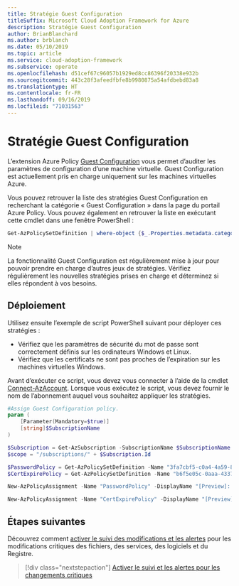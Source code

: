 ```yaml
---
title: Stratégie Guest Configuration
titleSuffix: Microsoft Cloud Adoption Framework for Azure
description: Stratégie Guest Configuration
author: BrianBlanchard
ms.author: brblanch
ms.date: 05/10/2019
ms.topic: article
ms.service: cloud-adoption-framework
ms.subservice: operate
ms.openlocfilehash: d51cef67c96057b1929ed8cc86396f20338e932b
ms.sourcegitcommit: 443c28f3afeedfbfe8b9980875a54afdbebd83a8
ms.translationtype: HT
ms.contentlocale: fr-FR
ms.lasthandoff: 09/16/2019
ms.locfileid: "71031563"
---
```

# <a name="guest-configuration-policy"></a>Stratégie Guest Configuration

L’extension Azure Policy [Guest Configuration](/azure/governance/policy/concepts/guest-configuration) vous permet d’auditer les paramètres de configuration d’une machine virtuelle. Guest Configuration est actuellement pris en charge uniquement sur les machines virtuelles Azure.

Vous pouvez retrouver la liste des stratégies Guest Configuration en recherchant la catégorie « Guest Configuration » dans la page du portail Azure Policy. Vous pouvez également en retrouver la liste en exécutant cette cmdlet dans une fenêtre PowerShell :

```powershell
Get-AzPolicySetDefinition | where-object {$_.Properties.metadata.category -eq "Guest Configuration"}
```

> [!NOTE]
> La fonctionnalité Guest Configuration est régulièrement mise à jour pour pouvoir prendre en charge d’autres jeux de stratégies. Vérifiez régulièrement les nouvelles stratégies prises en charge et déterminez si elles répondent à vos besoins.

<!-- TODO: Update these links when available. 

By default, we recommend enabling the following policies:

- [Preview]: Audit to verify password security settings are set correctly inside Linux and Windows machines.
- Audit to verify that certificates are not nearing expiration on Windows VMs.

-->

## <a name="deployment"></a>Déploiement

Utilisez ensuite l’exemple de script PowerShell suivant pour déployer ces stratégies :

- Vérifiez que les paramètres de sécurité du mot de passe sont correctement définis sur les ordinateurs Windows et Linux.
- Vérifiez que les certificats ne sont pas proches de l’expiration sur les machines virtuelles Windows.

 Avant d’exécuter ce script, vous devez vous connecter à l’aide de la cmdlet [Connect-AzAccount](https://docs.microsoft.com/powershell/module/az.accounts/connect-azaccount?view=azps-2.1.0). Lorsque vous exécutez le script, vous devez fournir le nom de l’abonnement auquel vous souhaitez appliquer les stratégies.

```powershell
#Assign Guest Configuration policy.
param (
    [Parameter(Mandatory=$true)]
    [string]$SubscriptionName
)

$Subscription = Get-AzSubscription -SubscriptionName $SubscriptionName
$scope = "/subscriptions/" + $Subscription.Id

$PasswordPolicy = Get-AzPolicySetDefinition -Name "3fa7cbf5-c0a4-4a59-85a5-cca4d996d5a6"
$CertExpirePolicy = Get-AzPolicySetDefinition -Name "b6f5e05c-0aaa-4337-8dd4-357c399d12ae"

New-AzPolicyAssignment -Name "PasswordPolicy" -DisplayName "[Preview]: Audit that password security settings are set correctly inside Linux and Windows machines" -Scope $scope -PolicySetDefinition $PasswordPolicy -AssignIdentity -Location eastus

New-AzPolicyAssignment -Name "CertExpirePolicy" -DisplayName "[Preview]: Audit that certificates are not expiring on Windows VMs" -Scope $scope -PolicySetDefinition $CertExpirePolicy -AssignIdentity -Location eastus
```

## <a name="next-steps"></a>Étapes suivantes

Découvrez comment [activer le suivi des modifications et les alertes](./enable-tracking-alerting.md) pour les modifications critiques des fichiers, des services, des logiciels et du Registre.

> [!div class="nextstepaction"]
> [Activer le suivi et les alertes pour les changements critiques](./enable-tracking-alerting.md)
